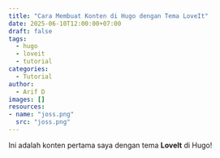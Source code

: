 ```yaml
---
title: "Cara Membuat Konten di Hugo dengan Tema LoveIt"
date: 2025-06-10T12:00:00+07:00
draft: false
tags:
  - hugo
  - loveit
  - tutorial
categories:
  - Tutorial
author:
  - Arif D
images: []
resources:
- name: "joss.png"
  src: "joss.png"
---
```


Ini adalah konten pertama saya dengan tema **LoveIt** di Hugo!
